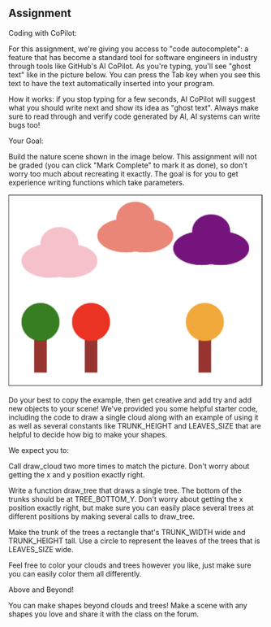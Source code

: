 ## Assignment

Coding with CoPilot:

For this assignment, we're giving you access to "code autocomplete": a feature that has become a standard tool for software engineers in industry through tools like GitHub's AI CoPilot. As you're typing, you'll see "ghost text" like in the picture below. You can press the Tab key when you see this text to have the text automatically inserted into your program.

How it works: if you stop typing for a few seconds, AI CoPilot will suggest what you should write next and show its idea as "ghost text". Always make sure to read through and verify code generated by AI, AI systems can write bugs too!

Your Goal:

Build the nature scene shown in the image below. This assignment will not be graded (you can click "Mark Complete" to mark it as done), so don't worry too much about recreating it exactly. The goal is for you to get experience writing functions which take parameters.

![scene](image.png)

Do your best to copy the example, then get creative and add try and add new objects to your scene! We've provided you some helpful starter code, including the code to draw a single cloud along with an example of using it as well as several constants like TRUNK_HEIGHT and LEAVES_SIZE that are helpful to decide how big to make your shapes.

We expect you to:

Call draw_cloud two more times to match the picture. Don't worry about getting the x and y position exactly right.

Write a function draw_tree that draws a single tree. The bottom of the trunks should be at TREE_BOTTOM_Y. Don't worry about getting the x position exactly right, but make sure you can easily place several trees at different positions by making several calls to draw_tree.

Make the trunk of the trees a rectangle that's TRUNK_WIDTH wide and TRUNK_HEIGHT tall. Use a circle to represent the leaves of the trees that is LEAVES_SIZE wide.

Feel free to color your clouds and trees however you like, just make sure you can easily color them all differently.

Above and Beyond!

You can make shapes beyond clouds and trees! Make a scene with any shapes you love and share it with the class on the forum.
